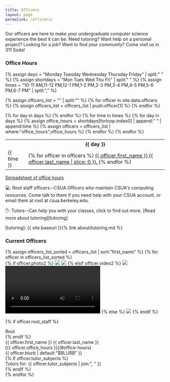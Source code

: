 ```yaml
---
title: Officers
layout: page
permalink: /officers/
---
```


Our officers are here to make your undergraduate computer science experience
the best it can be. Need tutoring? Want help on a personal project? Looking for
a job? Want to find your community? Come visit us in 311 Soda!

### Office Hours

{% assign days = "Monday Tuesday Wednesday Thursday Friday" | split:" " %}
{% assign shortdays = "Mon Tues Wed Thu Fri" | split:" " %}
{% assign times = "10-11 AM,11-12 PM,12-1 PM,1-2 PM,2-3 PM,3-4 PM,4-5 PM,5-6 PM,6-7 PM"
	| split:"," %}

{% assign officers_list = "" | split:"" %}
{% for officer in site.data.officers %}
{% assign officers_list = officers_list | push:officer[1] %}
{% endfor %}

<div class="officer-calendar">
<table>
<tr>
<th>
</th>
{% for day in days %}
<th class="day">
{{ day }}
</th>
{% endfor %}
</tr>
{% for time in times %}
<tr>
<td class="time">
{{ time }}
</td>
{% for day in days %}
{% assign office_hours = shortdays[forloop.index0] | append:" " | append:time %}
{% assign officers = officers_list | where:"office_hours",office_hours %}
<td class="officer-cell {% if officers %} occupied {% endif %}">
{% for officer in officers %}
<a href="#{{ officer.first_name }}{{ officer.last_name }}">
<span class="{% if officer.root_staff %} root-staff {% endif %}">
<span class="{% if officer.tutor_subjects %} tutor {% endif %}">
<span class="officer-name">{{ officer.first_name }} {{ officer.last_name | slice: 0 }}.</span>
</span>
</span>
</a>
{% endfor %}
</td>
{% endfor %}
</tr>
{% endfor %}
</table>
</div>

[Spreadsheet of office hours][oh]

[oh]: https://docs.google.com/spreadsheets/d/1EXPLi9cWIM1x5mC6fq6_MQnvJ5aantnrjwcIfEXqHuc/edit#gid=0


💻: Root staff officers--CSUA Officers who maintain CSUA's computing resources.
Come talk to them if you need help with your CSUA account, or email them at
root at csua.berkeley.edu.

✋: Tutors--Can help you with your classes, click to find out more. [Read more
about tutoring][tutoring]

[tutoring]: {{ site.baseurl }}{% link about/tutoring.md %}

### Current Officers

<div class="roster">
{% assign officers_list_sorted = officers_list | sort:"first_name" %}
{% for officer in officers_list_sorted %}
<div class="officer" >
<div class="id-target" id="{{ officer.first_name }}{{ officer.last_name }}"></div>

<div class="photo-frame">
{% if officer.photo2 %}
<img class="photoone" src="https://www.csua.berkeley.edu/media/{{ officer.photo1 }}">
<img class="phototwo" src="https://www.csua.berkeley.edu/media/{{ officer.photo2 }}">
{% elsif officer.video2 %}
<img class="photoone" src="https://www.csua.berkeley.edu/media/{{ officer.photo1 }}">
<video class="videotwo" loop nocontrols onmouseover="play()" onmouseoff="pause()">
<source src="https://www.csua.berkeley.edu/media/{{ officer.video2 }}" type="video/mp4"></source>
</video>
{% else %}
<img class="single" src="https://www.csua.berkeley.edu/media/{{ officer.photo1 | default:"images/officers/cardigan.jpg" }}">
{% endif %}

{% if officer.root_staff %}
<div class="root-staff-banner">Root</div>
{% endif %}
</div>
<div class="name">{{ officer.first_name }} {{ officer.last_name }}</div>
<div class="officehours" markdown="1">
[{{ officer.office_hours }}](#office-hours)
</div>
<div class="blurb">{{ officer.blurb | default:"$BLURB" }}</div>
{% if officer.tutor_subjects %}
<div class="tutor-subjects">Tutors for: {{ officer.tutor_subjects | join:", " }}</div>
{% endif %}
</div>
{% endfor %}
</div>

